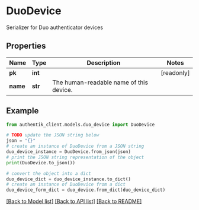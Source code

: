 # DuoDevice

Serializer for Duo authenticator devices

## Properties

Name | Type | Description | Notes
------------ | ------------- | ------------- | -------------
**pk** | **int** |  | [readonly] 
**name** | **str** | The human-readable name of this device. | 

## Example

```python
from authentik_client.models.duo_device import DuoDevice

# TODO update the JSON string below
json = "{}"
# create an instance of DuoDevice from a JSON string
duo_device_instance = DuoDevice.from_json(json)
# print the JSON string representation of the object
print(DuoDevice.to_json())

# convert the object into a dict
duo_device_dict = duo_device_instance.to_dict()
# create an instance of DuoDevice from a dict
duo_device_form_dict = duo_device.from_dict(duo_device_dict)
```
[[Back to Model list]](../README.md#documentation-for-models) [[Back to API list]](../README.md#documentation-for-api-endpoints) [[Back to README]](../README.md)


